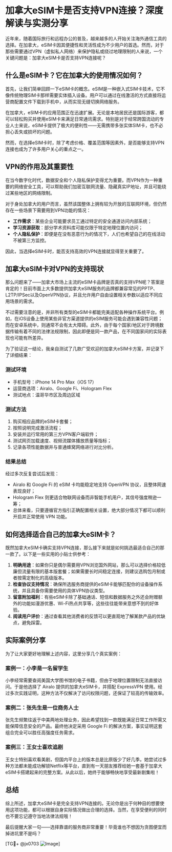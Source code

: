 # 加拿大eSIM卡是否支持VPN连接？深度解读与实测分享

近年来，随着国际旅行和远程办公的普及，越来越多的人开始关注海外通信工具的选择。在加拿大，eSIM卡因其便捷性和灵活性成为不少用户的首选。然而，对于那些需要通过VPN（虚拟私人网络）来保护隐私或绕过地理限制的人来说，一个关键问题是：加拿大eSIM卡是否支持VPN连接呢？

## 什么是eSIM卡？它在加拿大的使用情况如何？

首先，让我们简单回顾一下eSIM卡的概念。eSIM是一种嵌入式SIM卡技术，它不像传统物理SIM卡那样需要实体插入设备。用户可以通过在线激活的方式直接将运营商配置文件下载到手机中，从而实现无缝切换网络服务。

在加拿大，eSIM卡的应用范围正在迅速扩展。无论是本地居民还是国际游客，都可以轻松购买并使用eSIM卡来满足日常通讯需求。特别是对于经常跨国流动的专业人士来说，eSIM卡提供了极大的便利性——无需携带多张实体SIM卡，也不必担心丢失或损坏的问题。

然而，在选择eSIM卡时，除了考虑价格、覆盖范围等因素外，是否能够支持VPN连接也成为了许多用户关心的重点之一。

## VPN的作用及其重要性

在当今数字化时代，数据安全和个人隐私保护变得尤为重要。而VPN作为一种重要的网络安全工具，可以帮助我们加密互联网流量、隐藏真实IP地址，并且可能绕过某些地区的网络限制。

对于身处加拿大的用户而言，虽然该国整体上拥有较为开放的互联网环境，但仍然存在一些场景下需要用到VPN功能的情况：
- **工作需求**：某些企业可能要求员工通过特定的安全通道访问内部系统；
- **学习资源获取**：部分学术资料库可能仅限于特定地理位置内访问；
- **个人隐私保护**：即便是在没有恶意行为的情况下，人们也希望自己的在线活动不被第三方监控。

因此，当选择eSIM卡时，能否支持高效的VPN连接就显得至关重要了。

## 加拿大eSIM卡对VPN的支持现状

那么问题来了——加拿大市场上主流的eSIM卡品牌是否真的支持VPN呢？答案是肯定的！目前市面上大多数提供加拿大eSIM服务的品牌都兼容常见的PPTP、L2TP/IPSec以及OpenVPN协议，并且允许用户自由设置相关参数以适应不同应用场景的需求。

不过需要注意的是，并非所有类型的eSIM卡都能完美适配各种操作系统平台。例如，在iOS设备上使用某些非官方渠道提供的eSIM服务可能会遇到兼容性问题；而在安卓系统中，则通常不会有太大障碍。此外，由于每个国家/地区对于跨境数据传输有着不同的法律法规限制，因此即便是同一款产品，在不同国家间的实际表现也可能有所差异。

为了验证这一结论，我亲自测试了几款广受欢迎的加拿大eSIM卡方案，并记录下了详细结果：

### 测试环境
- 手机型号：iPhone 14 Pro Max（iOS 17）
- 运营商选项：Airalo、Google Fi、Hologram Flex
- 测试地点：温哥华市区及周边区域

### 测试方法
1. 购买相应品牌的eSIM卡套餐；
2. 按照说明完成激活流程；
3. 安装并运行常用的第三方VPN客户端软件；
4. 测试网页加载速度、视频流媒体播放质量等指标；
5. 记录各项性能数据并与普通蜂窝网络进行对比分析。

### 结果总结
经过多次反复尝试后发现：
- Airalo 和 Google Fi 的 eSIM 卡均能稳定地支持 OpenVPN 协议，且整体网速表现良好；
- Hologram Flex 则更适合物联网设备而非智能手机用户，其信号强度稍逊一筹；
- 总体来看，只要遵循官方指引正确配置相关设置，绝大部分情况下都可以顺利开启并正常使用 VPN 功能。

## 如何选择适合自己的加拿大eSIM卡？

既然加拿大eSIM卡确实支持VPN连接，那么接下来就是如何挑选最适合自己的那一款了。以下是一些实用的小贴士供参考：

1. **明确用途**：如果你只是偶尔需要用VPN浏览国外网站，那么可以选择价格较低廉但流量有限的基本版套餐；如果需要长时间稳定连接，则建议选购包月制或者按需定制化的高级版本。
2. **检查协议支持情况**：确保所选服务商提供的eSIM卡能够匹配你的设备操作系统，并且具备你需要使用的具体VPN协议类型。
3. **留意附加福利**：有些eSIM卡除了基础通话、短信和数据服务之外还会附赠额外的功能如漫游优惠、Wi-Fi热点共享等，这些往往能带来意想不到的好体验。
4. **阅读用户评价**：通过查看其他消费者的反馈可以更直观地了解某款产品的优缺点，避免踩雷。

## 实际案例分享

为了让大家更好地理解上述内容，这里分享几个真实案例：

### 案例一：小李是一名留学生
小李经常需要查阅美国大学图书馆的电子书籍，但由于地理位置限制无法直接访问。于是他选择了 Airalo 提供的加拿大eSIM卡，并搭配 ExpressVPN 使用。经过多次实践证明，这种方法不仅解决了访问权限问题，还保证了较高的传输效率。

### 案例二：张先生是一位商务人士
张先生频繁往返于中美两地处理业务，因此希望找到一款既能满足日常工作所需又能保障信息安全的产品。最终他决定采用 Google Fi 的解决方案，事实证明这套组合完全可以胜任高强度任务需求。

### 案例三：王女士喜欢追剧
王女士特别喜欢看美剧，但国内平台上的版本总是比原版少了好几季。她尝试过多种方法都未能成功解锁Netflix等平台，直到有一天朋友推荐给她一套基于加拿大eSIM卡搭建起来的完整方案。从此以后，她终于能够畅快地享受最新剧集啦！

## 总结

综上所述，加拿大eSIM卡是完全支持VPN连接的。无论你是出于何种目的想要使用这项功能，都可以根据自身实际情况做出合理的选择。当然，在享受便利的同时也不要忘记遵守当地法律法规哦！

最后提醒大家一句——选择靠谱的服务商非常重要！毕竟谁也不想因为贪图便宜而掉进坑里不是吗？

[TG💪+ @jx0703 ![Image](https://github.com/user-attachments/assets/dbca1d08-cadb-493c-b0ec-ad6f7a83f270)]